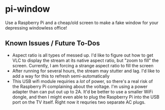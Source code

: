 # pi-window
Use a Raspberry Pi and a cheap/old screen to make a fake window for your depressing windowless office!


## Known Issues / Future To-Dos

- Aspect ratio is all types of messed up. I'd like to figure out how to get VLC to display the stream at its native aspect ratio, but "zoom to fill" the screen. Currently, I am forcing a strange aspect ratio to fill the screen
- After running for several hours, the stream may stutter and lag. I'd like to add a way for this to refresh semi-automatically
- This USB wifi module requiries a _lot_ of power, so there's a real risk of the Raspberry Pi complaining about the voltage. I'm using a power adapter than can put out up to 2A. It'd be better to use a smaller WiFi dongle, and then I might even able to plug the Raspberry Pi into the USB port on the TV itself. Right now it requries two separate AC plugs.
